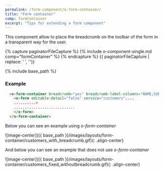 ```yaml
---
permalink: /form-component/o-form-container/
title: "Form container"
comp: formContainer
excerpt: "Tips for extending a form component"
---
```


This component allow to place the breadcrumb on the toolbar of the form in a transparent way for the user.

{% capture paginatorFileCapture %}
  {% include o-component-single.md comp="formContainer"  %}
{% endcapture %}
{{ paginatorFileCapture | replace: '    ', ''}}

{% include base_path %}

 <h3 class="grey-color">Example</h3>

```html
  <o-form-container breadcrumb="yes" breadcrumb-label-columns="NAME;SURNAME;" breadcrumb-separator=", ">
    <o-form editable-detail="false" service="customers"....
    ..........>
    ............................
    </o-form>  
  </o-form-container>
```

Below you can see an example using *o-form-container*

![image-center]({{ base_path }}/images/layouts/form-container/customers_with_breadcrumb.gif){: .align-center}

And below you can see an example that does not use *o-form-container*

![image-center]({{ base_path }}/images/layouts/form-container/customers_fixed_withoutbreadcrumb.gif){: .align-center}
